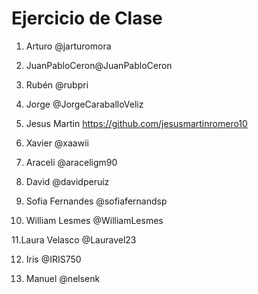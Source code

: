 # Ejercicio de Clase

1. Arturo @jarturomora

2. JuanPabloCeron@JuanPabloCeron

3. Rubén @rubpri

4. Jorge @JorgeCaraballoVeliz

5. Jesus Martin https://github.com/jesusmartinromero10

6. Xavier @xaawii

7. Araceli @araceligm90

8. David @davidperuiz

9. Sofia Fernandes @sofiafernandsp

10. William Lesmes @WilliamLesmes

11.Laura Velasco @Lauravel23

12. Iris @IRIS750

13. Manuel @nelsenk
